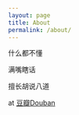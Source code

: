```yaml
---
layout: page
title: About
permalink: /about/
---
```


什么都不懂 

满嘴瞎话 

擅长胡说八道 

at [豆瓣Douban](https://www.douban.com/people/wudingzhe/)
